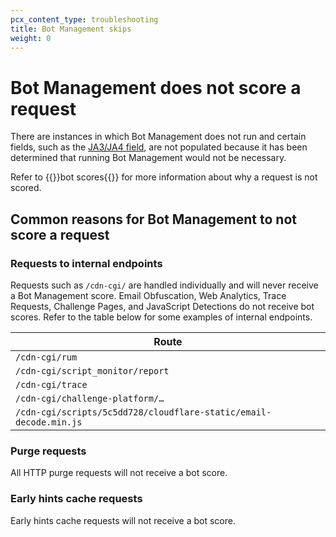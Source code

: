 ```yaml
---
pcx_content_type: troubleshooting
title: Bot Management skips
weight: 0
---
```


# Bot Management does not score a request

There are instances in which Bot Management does not run and certain fields, such as the [JA3/JA4 field](/bots/concepts/ja3-ja4-fingerprint/), are not populated because it has been determined that running Bot Management would not be necessary.

Refer to {{<glossary-tooltip term_id="bot score" link="/bots/concepts/bot-score/#not-computed">}}bot scores{{</glossary-tooltip>}} for more information about why a request is not scored. 

## Common reasons for Bot Management to not score a request

### Requests to internal endpoints

Requests such as `/cdn-cgi/` are handled individually and will never receive a Bot Management score. Email Obfuscation, Web Analytics, Trace Requests, Challenge Pages, and JavaScript Detections do not receive bot scores. Refer to the table below for some examples of internal endpoints.

| Route |
| --- |
| `/cdn-cgi/rum` |
| `/cdn-cgi/script_monitor/report` |
| `/cdn-cgi/trace` |
| `/cdn-cgi/challenge-platform/…` |
| `/cdn-cgi/scripts/5c5dd728/cloudflare-static/email-decode.min.js` |

### Purge requests

All HTTP purge requests will not receive a bot score.

### Early hints cache requests

Early hints cache requests will not receive a bot score.
